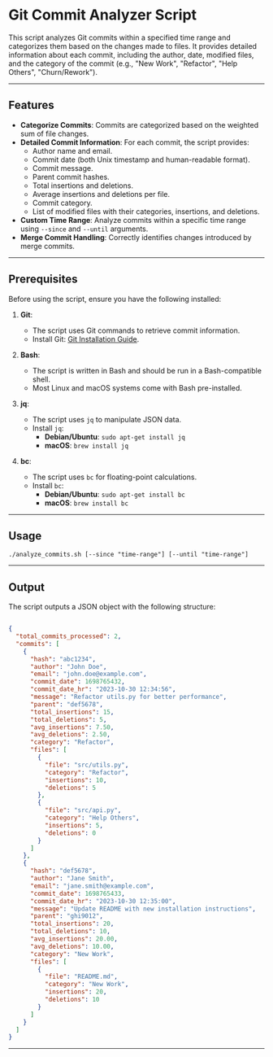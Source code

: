 # Git Commit Analyzer Script

This script analyzes Git commits within a specified time range and categorizes them based on the changes made to files. It provides detailed information about each commit, including the author, date, modified files, and the category of the commit (e.g., "New Work", "Refactor", "Help Others", "Churn/Rework").

---

## Features

- **Categorize Commits**: Commits are categorized based on the weighted sum of file changes.
- **Detailed Commit Information**: For each commit, the script provides:
  - Author name and email.
  - Commit date (both Unix timestamp and human-readable format).
  - Commit message.
  - Parent commit hashes.
  - Total insertions and deletions.
  - Average insertions and deletions per file.
  - Commit category.
  - List of modified files with their categories, insertions, and deletions.
- **Custom Time Range**: Analyze commits within a specific time range using `--since` and `--until` arguments.
- **Merge Commit Handling**: Correctly identifies changes introduced by merge commits.

---

## Prerequisites

Before using the script, ensure you have the following installed:

1. **Git**:
   - The script uses Git commands to retrieve commit information.
   - Install Git: [Git Installation Guide](https://git-scm.com/book/en/v2/Getting-Started-Installing-Git).

2. **Bash**:
   - The script is written in Bash and should be run in a Bash-compatible shell.
   - Most Linux and macOS systems come with Bash pre-installed.

3. **jq**:
   - The script uses `jq` to manipulate JSON data.
   - Install `jq`:
     - **Debian/Ubuntu**: `sudo apt-get install jq`
     - **macOS**: `brew install jq`

4. **bc**:
   - The script uses `bc` for floating-point calculations.
   - Install `bc`:
     - **Debian/Ubuntu**: `sudo apt-get install bc`
     - **macOS**: `brew install bc`

---

## Usage


```./analyze_commits.sh [--since "time-range"] [--until "time-range"]```

---

## Output

The script outputs a JSON object with the following structure:

```json

{
  "total_commits_processed": 2,
  "commits": [
    {
      "hash": "abc1234",
      "author": "John Doe",
      "email": "john.doe@example.com",
      "commit_date": 1698765432,
      "commit_date_hr": "2023-10-30 12:34:56",
      "message": "Refactor utils.py for better performance",
      "parent": "def5678",
      "total_insertions": 15,
      "total_deletions": 5,
      "avg_insertions": 7.50,
      "avg_deletions": 2.50,
      "category": "Refactor",
      "files": [
        {
          "file": "src/utils.py",
          "category": "Refactor",
          "insertions": 10,
          "deletions": 5
        },
        {
          "file": "src/api.py",
          "category": "Help Others",
          "insertions": 5,
          "deletions": 0
        }
      ]
    },
    {
      "hash": "def5678",
      "author": "Jane Smith",
      "email": "jane.smith@example.com",
      "commit_date": 1698765433,
      "commit_date_hr": "2023-10-30 12:35:00",
      "message": "Update README with new installation instructions",
      "parent": "ghi9012",
      "total_insertions": 20,
      "total_deletions": 10,
      "avg_insertions": 20.00,
      "avg_deletions": 10.00,
      "category": "New Work",
      "files": [
        {
          "file": "README.md",
          "category": "New Work",
          "insertions": 20,
          "deletions": 10
        }
      ]
    }
  ]
}

```

---
